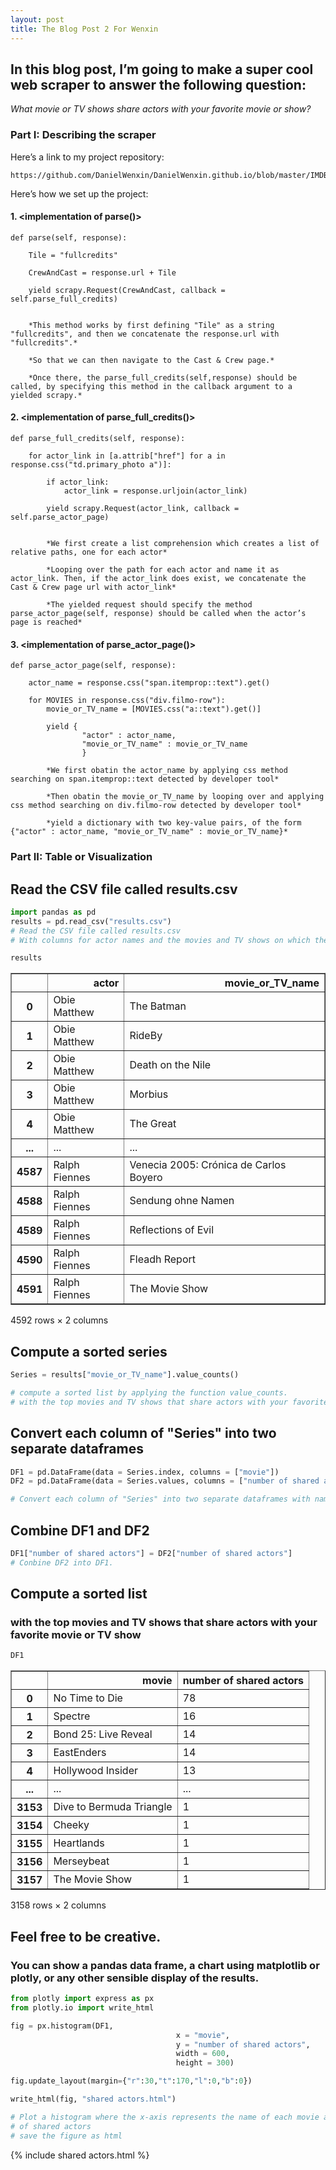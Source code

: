 ```yaml
---
layout: post
title: The Blog Post 2 For Wenxin
---
```



## In this blog post, I’m going to make a super cool web scraper to answer the following question:
*What movie or TV shows share actors with your favorite movie or show?*

### Part I: Describing the scraper


Here’s a link to my project repository:

```
https://github.com/DanielWenxin/DanielWenxin.github.io/blob/master/IMDB_scraper/IMDB_scraper/spiders/imdb_spider.py
```
Here’s how we set up the project:

#### 1. <implementation of parse()>

	def parse(self, response):

		Tile = "fullcredits"

		CrewAndCast = response.url + Tile

		yield scrapy.Request(CrewAndCast, callback = self.parse_full_credits)


		*This method works by first defining "Tile" as a string "fullcredits", and then we concatenate the response.url with "fullcredits".*

		*So that we can then navigate to the Cast & Crew page.*

		*Once there, the parse_full_credits(self,response) should be called, by specifying this method in the callback argument to a yielded scrapy.*

#### 2. <implementation of parse_full_credits()>

	def parse_full_credits(self, response):

		for actor_link in [a.attrib["href"] for a in response.css("td.primary_photo a")]:

			if actor_link:
				actor_link = response.urljoin(actor_link)

			yield scrapy.Request(actor_link, callback = self.parse_actor_page)


			*We first create a list comprehension which creates a list of relative paths, one for each actor*

			*Looping over the path for each actor and name it as actor_link. Then, if the actor_link does exist, we concatenate the Cast & Crew page url with actor_link*

			*The yielded request should specify the method parse_actor_page(self, response) should be called when the actor’s page is reached*

#### 3. <implementation of parse_actor_page()>

	def parse_actor_page(self, response):

		actor_name = response.css("span.itemprop::text").get()

		for MOVIES in response.css("div.filmo-row"):
			movie_or_TV_name = [MOVIES.css("a::text").get()]

			yield {
					"actor" : actor_name,
					"movie_or_TV_name" : movie_or_TV_name
					}

			*We first obatin the actor_name by applying css method searching on span.itemprop::text detected by developer tool*

			*Then obatin the movie_or_TV_name by looping over and applying css method searching on div.filmo-row detected by developer tool*

			*yield a dictionary with two key-value pairs, of the form {"actor" : actor_name, "movie_or_TV_name" : movie_or_TV_name}*



### Part II: Table or Visualization


## Read the CSV file called results.csv

```python
import pandas as pd
results = pd.read_csv("results.csv")
# Read the CSV file called results.csv
# With columns for actor names and the movies and TV shows on which they worked.
```


```python
results
```




<div>
<style scoped>
		.dataframe tbody tr th:only-of-type {
				vertical-align: middle;
		}

		.dataframe tbody tr th {
				vertical-align: top;
		}

		.dataframe thead th {
				text-align: right;
		}
</style>
<table border="1" class="dataframe">
	<thead>
		<tr style="text-align: right;">
			<th></th>
			<th>actor</th>
			<th>movie_or_TV_name</th>
		</tr>
	</thead>
	<tbody>
		<tr>
			<th>0</th>
			<td>Obie Matthew</td>
			<td>The Batman</td>
		</tr>
		<tr>
			<th>1</th>
			<td>Obie Matthew</td>
			<td>RideBy</td>
		</tr>
		<tr>
			<th>2</th>
			<td>Obie Matthew</td>
			<td>Death on the Nile</td>
		</tr>
		<tr>
			<th>3</th>
			<td>Obie Matthew</td>
			<td>Morbius</td>
		</tr>
		<tr>
			<th>4</th>
			<td>Obie Matthew</td>
			<td>The Great</td>
		</tr>
		<tr>
			<th>...</th>
			<td>...</td>
			<td>...</td>
		</tr>
		<tr>
			<th>4587</th>
			<td>Ralph Fiennes</td>
			<td>Venecia 2005: Crónica de Carlos Boyero</td>
		</tr>
		<tr>
			<th>4588</th>
			<td>Ralph Fiennes</td>
			<td>Sendung ohne Namen</td>
		</tr>
		<tr>
			<th>4589</th>
			<td>Ralph Fiennes</td>
			<td>Reflections of Evil</td>
		</tr>
		<tr>
			<th>4590</th>
			<td>Ralph Fiennes</td>
			<td>Fleadh Report</td>
		</tr>
		<tr>
			<th>4591</th>
			<td>Ralph Fiennes</td>
			<td>The Movie Show</td>
		</tr>
	</tbody>
</table>
<p>4592 rows × 2 columns</p>
</div>



## Compute a sorted series


```python
Series = results["movie_or_TV_name"].value_counts()

# compute a sorted list by applying the function value_counts.
# with the top movies and TV shows that share actors with your favorite movie or TV show.
```

## Convert each column of "Series" into two separate dataframes


```python
DF1 = pd.DataFrame(data = Series.index, columns = ["movie"])
DF2 = pd.DataFrame(data = Series.values, columns = ["number of shared actors"])

# Convert each column of "Series" into two separate dataframes with names "movie" and "number of shared actors".
```

## Combine DF1 and DF2


```python
DF1["number of shared actors"] = DF2["number of shared actors"]
# Conbine DF2 into DF1.
```

## Compute a sorted list 
### with the top movies and TV shows that share actors with your favorite movie or TV show


```python
DF1
```




<div>
<style scoped>
		.dataframe tbody tr th:only-of-type {
				vertical-align: middle;
		}

		.dataframe tbody tr th {
				vertical-align: top;
		}

		.dataframe thead th {
				text-align: right;
		}
</style>
<table border="1" class="dataframe">
	<thead>
		<tr style="text-align: right;">
			<th></th>
			<th>movie</th>
			<th>number of shared actors</th>
		</tr>
	</thead>
	<tbody>
		<tr>
			<th>0</th>
			<td>No Time to Die</td>
			<td>78</td>
		</tr>
		<tr>
			<th>1</th>
			<td>Spectre</td>
			<td>16</td>
		</tr>
		<tr>
			<th>2</th>
			<td>Bond 25: Live Reveal</td>
			<td>14</td>
		</tr>
		<tr>
			<th>3</th>
			<td>EastEnders</td>
			<td>14</td>
		</tr>
		<tr>
			<th>4</th>
			<td>Hollywood Insider</td>
			<td>13</td>
		</tr>
		<tr>
			<th>...</th>
			<td>...</td>
			<td>...</td>
		</tr>
		<tr>
			<th>3153</th>
			<td>Dive to Bermuda Triangle</td>
			<td>1</td>
		</tr>
		<tr>
			<th>3154</th>
			<td>Cheeky</td>
			<td>1</td>
		</tr>
		<tr>
			<th>3155</th>
			<td>Heartlands</td>
			<td>1</td>
		</tr>
		<tr>
			<th>3156</th>
			<td>Merseybeat</td>
			<td>1</td>
		</tr>
		<tr>
			<th>3157</th>
			<td>The Movie Show</td>
			<td>1</td>
		</tr>
	</tbody>
</table>
<p>3158 rows × 2 columns</p>
</div>



## Feel free to be creative. 
### You can show a pandas data frame, a chart using matplotlib or plotly, or any other sensible display of the results.


```python
from plotly import express as px
from plotly.io import write_html
```


```python
fig = px.histogram(DF1, 
									 x = "movie",
									 y = "number of shared actors",
									 width = 600,
									 height = 300)

fig.update_layout(margin={"r":30,"t":170,"l":0,"b":0})

write_html(fig, "shared actors.html")

# Plot a histogram where the x-axis represents the name of each movie and the y-axis represents the number 
# of shared actors 
# save the figure as html
```
{% include shared actors.html %}
